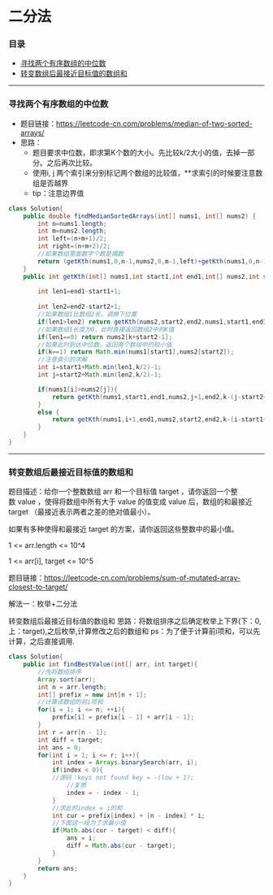 # 二分法

### 目录

* [寻找两个有序数组的中位数](#寻找两个有序数组的中位数)
* [转变数组后最接近目标值的数组和](#转变数组后最接近目标值的数组和)



---
### 寻找两个有序数组的中位数
- 题目链接：https://leetcode-cn.com/problems/median-of-two-sorted-arrays/
- 思路：
  - 题目要求中位数，即求第K个数的大小。先比较k/2大小的值，去掉一部分。之后再次比较。
  - 使用i, j 两个索引来分别标记两个数组的比较值，**求索引的时候要注意数组是否越界
  - tip：注意边界值
```java
class Solution{
    public double findMedianSortedArrays(int[] nums1, int[] nums2) {
        int n=nums1.length;
        int m=nums2.length;
        int left=(n+m+1)/2;
        int right=(n+m+2)/2;
        //如果数组里面数字个数是偶数
        return (getKth(nums1,0,n-1,nums2,0,m-1,left)+getKth(nums1,0,n-1,nums2,0,m-1,right))*0.5;
    }
    public int getKth(int[] nums1,int start1,int end1,int[] nums2,int start2,int end2,int k){
        
        int len1=end1-start1+1;
        
        int len2=end2-start2+1;
        //如果数组1比数组2长，调换下位置
        if(len1>len2) return getKth(nums2,start2,end2,nums1,start1,end1,k);
        //如果数组1长度为0，此时直接返回数组2中的K值
        if(len1==0) return nums2[k+start2-1];
        //如果此时到达中位数，返回两个数组中的较小值
        if(k==1) return Math.min(nums1[start1],nums2[start2]);
        //注意索引的求解
        int i=start1+Math.min(len1,k/2)-1;
        int j=start2+Math.min(len2,k/2)-1;

        if(nums1[i]>nums2[j]){
            return getKth(nums1,start1,end1,nums2,j+1,end2,k-(j-start2+1));
        }
        else {
            return getKth(nums1,i+1,end1,nums2,start2,end2,k-(i-start1+1));
        }
    }
}
```
---

### 转变数组后最接近目标值的数组和

题目描述：给你一个整数数组 arr 和一个目标值 target ，请你返回一个整数 value ，使得将数组中所有大于 value 的值变成 value 后，数组的和最接近  target （最接近表示两者之差的绝对值最小）。

如果有多种使得和最接近 target 的方案，请你返回这些整数中的最小值。

1 <= arr.length <= 10^4

1 <= arr[i], target <= 10^5

题目链接：https://leetcode-cn.com/problems/sum-of-mutated-array-closest-to-target/

解法一：枚举+二分法

转变数组后最接近目标值的数组和
思路：将数组排序之后确定枚举上下界(下：0,上：target),之后枚举,计算修改之后的数组和
ps：为了便于计算前i项和，可以先计算，之后直接调用.

```java
class Solution{
    public int findBestValue(int[] arr, int target){
        //先将数组排序
        Array.sort(arr);
        int n = arr.length;
        int[] prefix = new int[n + 1];
        //计算该数组的前i项和
        for(i = 1; i <= n; ++i){
            prefix[i] = prefix[i - 1] + arr[i - 1];
        }
        int r = arr[n - 1];
        int diff = target;
        int ans = 0;
        for(int i = 1; i <= r; i++){
            int index = Arrays.binarySearch(arr, i);
            if(index < 0){
            //源码：keys not found key = -(low + 1);
                //复原
                index = - index - 1;
            }
            //求此时index = i的和
            int cur = prefix[index] + [n - index] * i;
            //下面这一段为了求最小值
            if(Math.abs(cur - target) < diff){
                ans = i;
                diff = Math.abs(cur - target);
            }
        }
        return ans;
    }
} 
```


